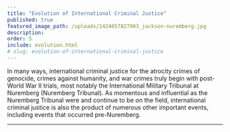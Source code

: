 ```yaml
---
title: "Evolution of International Criminal Justice"
published: true
featured_image_path: /uploads/1424657827903_jackson-nuremberg.jpg
description:
order: 5
include: evolution.html
# slug: evolution-of-international-criminal-justice
---
```


In many ways, international criminal justice for the atrocity crimes of genocide, crimes against humanity, and war crimes truly begin with post-World War II trials, most notably the International Military Tribunal at Nuremberg (Nuremberg Tribunal). As momentous and influential as the Nuremberg Tribunal were and continue to be on the field, international criminal justice is also the product of numerous other important events, including events that occurred pre-Nuremberg.

---
